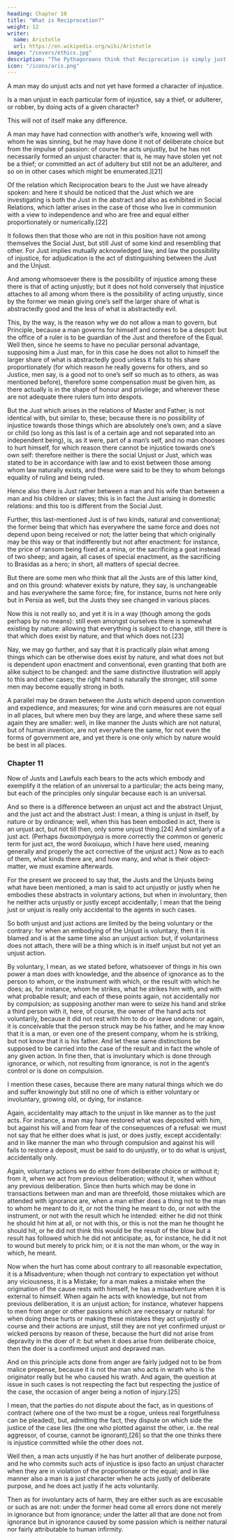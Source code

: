 ```yaml
---
heading: Chapter 10
title: "What is Reciprocation?"
weight: 12
writer:
  name: Aristotle
  url: https://en.wikipedia.org/wiki/Aristotle
image: "/covers/ethics.jpg"
description: "The Pythagoreans think that Reciprocation is simply just."
icon: "/icons/aris.png"
---
```



A man may do unjust acts and not yet have formed a character of injustice.

Is a man unjust in each particular form of injustice, say a thief, or adulterer, or robber, by doing acts of a given character?

This will not of itself make any difference.

A man may have had connection with another’s wife, knowing well with whom he was sinning, but he may have done it not of deliberate choice but from the impulse of passion: of course he acts unjustly, but he has not necessarily formed an unjust character: that is, he may have stolen yet not be a thief; or committed an act of adultery but still not be an adulterer, and so on in other cases which might be enumerated.][21]

Of the relation which Reciprocation bears to the Just we have already spoken: and here it should be noticed that the Just which we are investigating is both the Just in the abstract and also as exhibited in Social Relations, which latter arises in the case of those who live in communion with a view to independence and who are free and equal either proportionately or numerically.[22]

It follows then that those who are not in this position have not among themselves the Social Just, but still Just of some kind and resembling that other. For Just implies mutually acknowledged law, and law the possibility of injustice, for adjudication is the act of distinguishing between the Just and the Unjust.

And among whomsoever there is the possibility of injustice among these there is that of acting unjustly; but it does not hold conversely that injustice attaches to all among whom there is the possibility of acting unjustly, since by the former we mean giving one’s self the larger share of what is abstractedly good and the less of what is abstractedly evil.

This, by the way, is the reason why we do not allow a man to govern, but Principle, because a man governs for himself and comes to be a despot: but the office of a ruler is to be guardian of the Just and therefore of the Equal. Well then, since he seems to have no peculiar personal advantage, supposing him a Just man, for in this case he does not allot to himself the larger share of what is abstractedly good unless it falls to his share proportionately (for which reason he really governs for others, and so Justice, men say, is a good not to one’s self so much as to others, as was mentioned before), therefore some compensation must be given him, as there actually is in the shape of honour and privilege; and wherever these are not adequate there rulers turn into despots.

But the Just which arises in the relations of Master and Father, is not identical with, but similar to, these; because there is no possibility of injustice towards those things which are absolutely one’s own; and a slave or child (so long as this last is of a certain age and not separated into an independent being), is, as it were, part of a man’s self, and no man chooses to hurt himself, for which reason there cannot be injustice towards one’s own self: therefore neither is there the social Unjust or Just, which was stated to be in accordance with law and to exist between those among whom law naturally exists, and these were said to be they to whom belongs equality of ruling and being ruled.

Hence also there is Just rather between a man and his wife than between a man and his children or slaves; this is in fact the Just arising in domestic relations: and this too is different from the Social Just.

Further, this last-mentioned Just is of two kinds, natural and conventional; the former being that which has everywhere the same force and does not depend upon being received or not; the latter being that which originally may be this way or that indifferently but not after enactment: for instance, the price of ransom being fixed at a mina, or the sacrificing a goat instead of two sheep; and again, all cases of special enactment, as the sacrificing to Brasidas as a hero; in short, all matters of special decree.

But there are some men who think that all the Justs are of this latter kind, and on this ground: whatever exists by nature, they say, is unchangeable and has everywhere the same force; fire, for instance, burns not here only but in Persia as well, but the Justs they see changed in various places.

Now this is not really so, and yet it is in a way (though among the gods perhaps by no means): still even amongst ourselves there is somewhat existing by nature: allowing that everything is subject to change, still there is that which does exist by nature, and that which does not.[23]

Nay, we may go further, and say that it is practically plain what among things which can be otherwise does exist by nature, and what does not but is dependent upon enactment and conventional, even granting that both are alike subject to be changed: and the same distinctive illustration will apply to this and other cases; the right hand is naturally the stronger, still some men may become equally strong in both.

A parallel may be drawn between the Justs which depend upon convention and expedience, and measures; for wine and corn measures are not equal in all places, but where men buy they are large, and where these same sell again they are smaller: well, in like manner the Justs which are not natural, but of human invention, are not everywhere the same, for not even the forms of government are, and yet there is one only which by nature would be best in all places.


### Chapter 11

Now of Justs and Lawfuls each bears to the acts which embody and exemplify it the relation of an universal to a particular; the acts being many, but each of the principles only singular because each is an universal. 

And so there is a difference between an unjust act and the abstract Unjust, and the just act and the abstract Just: I mean, a thing is unjust in itself, by nature or by ordinance; well, when this has been embodied in act, there is an unjust act, but not till then, only some unjust thing.[24] And similarly of a just act. (Perhaps δικαιοπράγημα is more correctly the common or generic term for just act, the word δικαίωμα, which I have here used, meaning generally and properly the act corrective of the unjust act.) Now as to each of them, what kinds there are, and how many, and what is their object-matter, we must examine afterwards.

For the present we proceed to say that, the Justs and the Unjusts being what have been mentioned, a man is said to act unjustly or justly when he embodies these abstracts in voluntary actions, but when in involuntary, then he neither acts unjustly or justly except accidentally; I mean that the being just or unjust is really only accidental to the agents in such cases.

So both unjust and just actions are limited by the being voluntary or the contrary: for when an embodying of the Unjust is voluntary, then it is blamed and is at the same time also an unjust action: but, if voluntariness does not attach, there will be a thing which is in itself unjust but not yet an unjust action.

By voluntary, I mean, as we stated before, whatsoever of things in his own power a man does with knowledge, and the absence of ignorance as to the person to whom, or the instrument with which, or the result with which he does; as, for instance, whom he strikes, what he strikes him with, and with what probable result; and each of these points again, not accidentally nor by compulsion; as supposing another man were to seize his hand and strike a third person with it, here, of course, the owner of the hand acts not voluntarily, because it did not rest with him to do or leave undone: or again, it is conceivable that the person struck may be his father, and he may know that it is a man, or even one of the present company, whom he is striking, but not know that it is his father. And let these same distinctions be supposed to be carried into the case of the result and in fact the whole of any given action. In fine then, that is involuntary which is done through ignorance, or which, not resulting from ignorance, is not in the agent’s control or is done on compulsion.

I mention these cases, because there are many natural things which we do and suffer knowingly but still no one of which is either voluntary or involuntary, growing old, or dying, for instance.

Again, accidentality may attach to the unjust in like manner as to the just acts. For instance, a man may have restored what was deposited with him, but against his will and from fear of the consequences of a refusal: we must not say that he either does what is just, or does justly, except accidentally: and in like manner the man who through compulsion and against his will fails to restore a deposit, must be said to do unjustly, or to do what is unjust, accidentally only.

Again, voluntary actions we do either from deliberate choice or without it; from it, when we act from previous deliberation; without it, when without any previous deliberation. Since then hurts which may be done in transactions between man and man are threefold, those mistakes which are attended with ignorance are, when a man either does a thing not to the man to whom he meant to do it, or not the thing he meant to do, or not with the instrument, or not with the result which he intended: either he did not think he should hit him at all, or not with this, or this is not the man he thought he should hit, or he did not think this would be the result of the blow but a result has followed which he did not anticipate; as, for instance, he did it not to wound but merely to prick him; or it is not the man whom, or the way in which, he meant.

Now when the hurt has come about contrary to all reasonable expectation, it is a Misadventure; when though not contrary to expectation yet without any viciousness, it is a Mistake; for a man makes a mistake when the origination of the cause rests with himself, he has a misadventure when it is external to himself. When again he acts with knowledge, but not from previous deliberation, it is an unjust action; for instance, whatever happens to men from anger or other passions which are necessary or natural: for when doing these hurts or making these mistakes they act unjustly of course and their actions are unjust, still they are not yet confirmed unjust or wicked persons by reason of these, because the hurt did not arise from depravity in the doer of it: but when it does arise from deliberate choice, then the doer is a confirmed unjust and depraved man.

And on this principle acts done from anger are fairly judged not to be from malice prepense, because it is not the man who acts in wrath who is the originator really but he who caused his wrath. And again, the question at issue in such cases is not respecting the fact but respecting the justice of the case, the occasion of anger being a notion of injury.[25] 

I mean, that the parties do not dispute about the fact, as in questions of contract (where one of the two must be a rogue, unless real forgetfulness can be pleaded), but, admitting the fact, they dispute on which side the justice of the case lies (the one who plotted against the other, i.e. the real aggressor, of course, cannot be ignorant),[26] so that the one thinks there is injustice committed while the other does not.

Well then, a man acts unjustly if he has hurt another of deliberate purpose, and he who commits such acts of injustice is ipso facto an unjust character when they are in violation of the proportionate or the equal; and in like manner also a man is a just character when he acts justly of deliberate purpose, and he does act justly if he acts voluntarily.

Then as for involuntary acts of harm, they are either such as are excusable or such as are not: under the former head come all errors done not merely in ignorance but from ignorance; under the latter all that are done not from ignorance but in ignorance caused by some passion which is neither natural nor fairly attributable to human infirmity.
